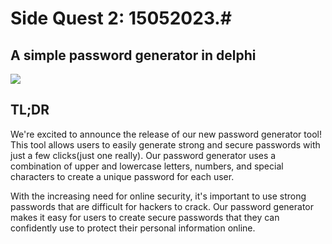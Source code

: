 # Side Quest 2: 15052023.#
## A simple password generator in delphi ##
![](https://cdn.dribbble.com/users/2138/screenshots/4298963/password.gif)

## TL;DR ##
We're excited to announce the release of our new password generator tool!
This tool allows users to easily generate strong and secure passwords with just a few clicks(just one really).
Our password generator uses a combination of upper and lowercase letters, numbers, and special characters to create a unique password for each user.

With the increasing need for online security, it's important to use strong passwords that are difficult for hackers to crack.
Our password generator makes it easy for users to create secure passwords that they can confidently use to protect their personal information online.
